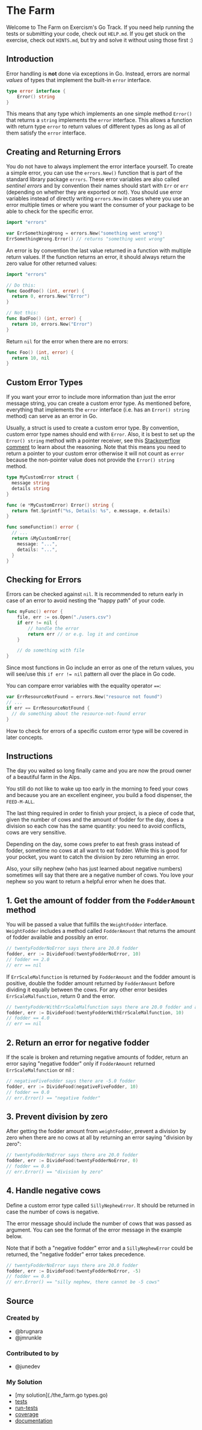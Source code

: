 # The Farm

Welcome to The Farm on Exercism's Go Track.
If you need help running the tests or submitting your code, check out `HELP.md`.
If you get stuck on the exercise, check out `HINTS.md`, but try and solve it without using those first :)

## Introduction

Error handling is **not** done via exceptions in Go.
Instead, errors are normal _values_ of types that implement the built-in `error` interface.

```go
type error interface {
    Error() string
}
```

This means that any type which implements an one simple method `Error()` that returns a `string` implements the `error` interface.
This allows a function with return type `error` to return values of different types as long as all of them satisfy the `error` interface.

## Creating and Returning Errors

You do not have to always implement the error interface yourself.
To create a simple error, you can use the `errors.New()` function that is part of the standard library package `errors`.
These error variables are also called _sentinel errors_ and by convention their names should start with `Err` or `err` (depending on whether they are exported or not).
You should use error variables instead of directly writing `errors.New` in cases where you use an error multiple times or where you want the consumer of your package to be able to check for the specific error.

```go
import "errors"

var ErrSomethingWrong = errors.New("something went wrong")
ErrSomethingWrong.Error() // returns "something went wrong"
```

An error is by convention the last value returned in a function with multiple return values.
If the function returns an error, it should always return the zero value for other returned values:

```go
import "errors"

// Do this:
func GoodFoo() (int, error) {
  return 0, errors.New("Error")
}

// Not this:
func BadFoo() (int, error) {
  return 10, errors.New("Error")
}
```

Return `nil` for the error when there are no errors:

```go
func Foo() (int, error) {
  return 10, nil
}
```

## Custom Error Types

If you want your error to include more information than just the error message string, you can create a custom error type.
As mentioned before, everything that implements the `error` interface (i.e. has an `Error() string` method) can serve as an error in Go.

Usually, a struct is used to create a custom error type.
By convention, custom error type names should end with `Error`.
Also, it is best to set up the `Error() string` method with a pointer receiver, see this [Stackoverflow comment][stackoverflow-errors] to learn about the reasoning.
Note that this means you need to return a pointer to your custom error otherwise it will not count as `error` because the non-pointer value does not provide the `Error() string` method.

```go
type MyCustomError struct {
  message string
  details string
}

func (e *MyCustomError) Error() string {
  return fmt.Sprintf("%s, Details: %s", e.message, e.details)
}

func someFunction() error {
  // ...
  return &MyCustomError{
    message: "...",
    details: "...",
  }
}
```

## Checking for Errors

Errors can be checked against `nil`.
It is recommended to return early in case of an error to avoid nesting the "happy path" of your code.

```go
func myFunc() error {
	file, err := os.Open("./users.csv")
	if err != nil {
		// handle the error
		return err // or e.g. log it and continue
	}

	// do something with file
}
```

Since most functions in Go include an error as one of the return values, you will see/use this `if err != nil` pattern all over the place in Go code.

You can compare error variables with the equality operator `==`:

```go
var ErrResourceNotFound = errors.New("resource not found")
// ...
if err == ErrResourceNotFound {
  // do something about the resource-not-found error
}
```

How to check for errors of a specific custom error type will be covered in later concepts.

[stackoverflow-errors]: https://stackoverflow.com/a/50333850

## Instructions

The day you waited so long finally came and you are now the proud owner of a beautiful farm in the Alps.

You still do not like to wake up too early in the morning to feed your cows and because you are an excellent engineer, you build a food dispenser, the `FEED-M-ALL`.

The last thing required in order to finish your project, is a piece of code that, given the number of cows and the amount of fodder for the day, does a division so each cow has the same quantity: you need to avoid conflicts, cows are very sensitive.

Depending on the day, some cows prefer to eat fresh grass instead of fodder, sometime no cows at all want to eat fodder.
While this is good for your pocket, you want to catch the division by zero returning an error.

Also, your silly nephew (who has just learned about negative numbers) sometimes will say that there are a negative number of cows.
You love your nephew so you want to return a helpful error when he does that.

## 1. Get the amount of fodder from the `FodderAmount` method

You will be passed a value that fulfills the `WeightFodder` interface.
`WeightFodder` includes a method called `FodderAmount` that returns the amount of fodder available and possibly an error.

```go
// twentyFodderNoError says there are 20.0 fodder
fodder, err := DivideFood(twentyFodderNoError, 10)
// fodder == 2.0
// err == nil
```

If `ErrScaleMalfunction` is returned by `FodderAmount` and the fodder amount is positive, double the fodder amount returned by `FodderAmount` before dividing it equally between the cows.
For any other error besides `ErrScaleMalfunction`, return 0 and the error.

```go
// twentyFodderWithErrScaleMalfunction says there are 20.0 fodder and a ErrScaleMalfunction
fodder, err := DivideFood(twentyFodderWithErrScaleMalfunction, 10)
// fodder == 4.0
// err == nil
```

## 2. Return an error for negative fodder

If the scale is broken and returning negative amounts of fodder, return an error saying "negative fodder" only if `FodderAmount` returned `ErrScaleMalfunction` or nil :

```go
// negativeFiveFodder says there are -5.0 fodder
fodder, err := DivideFood(negativeFiveFodder, 10)
// fodder == 0.0
// err.Error() == "negative fodder"
```

## 3. Prevent division by zero

After getting the fodder amount from `weightFodder`, prevent a division by zero when there are no cows at all by returning an error saying "division by zero":

```go
// twentyFodderNoError says there are 20.0 fodder
fodder, err := DivideFood(twentyFodderNoError, 0)
// fodder == 0.0
// err.Error() == "division by zero"
```

## 4. Handle negative cows

Define a custom error type called `SillyNephewError`.
It should be returned in case the number of cows is negative.

The error message should include the number of cows that was passed as argument.
You can see the format of the error message in the example below.

Note that if both a "negative fodder" error and a `SillyNephewError` could be returned, the "negative fodder" error takes precedence.

```go
// twentyFodderNoError says there are 20.0 fodder
fodder, err := DivideFood(twentyFodderNoError, -5)
// fodder == 0.0
// err.Error() == "silly nephew, there cannot be -5 cows"
```

## Source

### Created by

- @brugnara
- @jmrunkle

### Contributed to by

- @junedev

### My Solution

- [my solution](./the_farm.go
types.go)
- [tests](./the_farm_test.go)
- [run-tests](./run-tests-go.txt)
- [coverage](./coverage.html)
- [documentation](./thefarm-doc.md)
